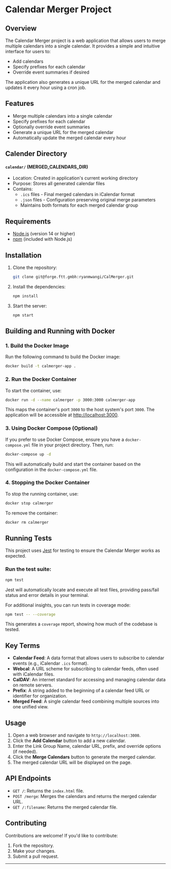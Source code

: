 # Calendar Merger Project

## Overview

The Calendar Merger project is a web application that allows users to merge multiple calendars into a single calendar. It provides a simple and intuitive interface for users to:

- Add calendars
- Specify prefixes for each calendar
- Override event summaries if desired

The application also generates a unique URL for the merged calendar and updates it every hour using a cron job.

## Features

- Merge multiple calendars into a single calendar
- Specify prefixes for each calendar
- Optionally override event summaries
- Generate a unique URL for the merged calendar
- Automatically update the merged calendar every hour

## Calender Directory

#### `calendar/` (MERGED_CALENDARS_DIR)
- Location: Created in application's current working directory
- Purpose: Stores all generated calendar files
- Contains:
  - `.ics` files - Final merged calendars in iCalendar format
  - `.json` files - Configuration preserving original merge parameters
  - Maintains both formats for each merged calendar group


## Requirements

- [Node.js](https://nodejs.org/) (version 14 or higher)
- [npm](https://www.npmjs.com/) (included with Node.js)

## Installation

1. Clone the repository:
   ```bash
   git clone git@forge.ftt.gmbh:ryanmwangi/CalMerger.git
   ```

2. Install the dependencies:
   ```bash
   npm install
   ```

3. Start the server:
   ```bash
   npm start
   ```
## Building and Running with Docker

### 1. Build the Docker Image

Run the following command to build the Docker image:

```bash
docker build -t calmerger-app .
```

### 2. Run the Docker Container

To start the container, use:

```bash
docker run -d --name calmerger -p 3000:3000 calmerger-app

```

This maps the container's port `3000` to the host system's port `3000`. The application will be accessible at [http://localhost:3000](http://localhost:3000).

### 3. Using Docker Compose (Optional)

If you prefer to use Docker Compose, ensure you have a `docker-compose.yml` file in your project directory. Then, run:

```bash
docker-compose up -d
```

This will automatically build and start the container based on the configuration in the `docker-compose.yml` file.

### 4. Stopping the Docker Container

To stop the running container, use:

```bash
docker stop calmerger
```

To remove the container:

```bash
docker rm calmerger
```

## Running Tests

This project uses [Jest](https://jestjs.io/) for testing to ensure the Calendar Merger works as expected.

### Run the test suite:

   ```bash
   npm test
   ```

   Jest will automatically locate and execute all test files, providing pass/fail status and error details in your terminal.

For additional insights, you can run tests in coverage mode:

```bash
npm test -- --coverage
```

This generates a `coverage` report, showing how much of the codebase is tested.

## Key Terms

- **Calendar Feed**: A data format that allows users to subscribe to calendar events (e.g., iCalendar `.ics` format).
- **Webcal**: A URL scheme for subscribing to calendar feeds, often used with iCalendar files.
- **CalDAV**: An internet standard for accessing and managing calendar data on remote servers.
- **Prefix**: A string added to the beginning of a calendar feed URL or identifier for organization.
- **Merged Feed**: A single calendar feed combining multiple sources into one unified view.

## Usage

1. Open a web browser and navigate to `http://localhost:3000`.
2. Click the **Add Calendar** button to add a new calendar.
3. Enter the Link Group Name, calendar URL, prefix, and override options (if needed).
4. Click the **Merge Calendars** button to generate the merged calendar.
5. The merged calendar URL will be displayed on the page.

## API Endpoints

- `GET /`: Returns the `index.html` file.
- `POST /merge`: Merges the calendars and returns the merged calendar URL.
- `GET /:filename`: Returns the merged calendar file.

## Contributing

Contributions are welcome! If you'd like to contribute:

1. Fork the repository.
2. Make your changes.
3. Submit a pull request.

---
